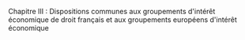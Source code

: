 Chapitre III : Dispositions communes aux groupements d'intérêt économique de droit français et aux groupements européens d'intérêt économique
